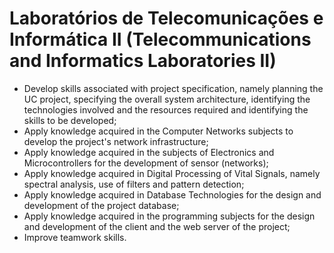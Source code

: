 # Laboratórios de Telecomunicações e Informática II (Telecommunications and Informatics Laboratories II)

* Develop skills associated with project specification, namely planning the UC project, specifying the overall system architecture, identifying the technologies involved and the resources required and identifying the skills to be developed; 
* Apply knowledge acquired in the Computer Networks subjects to develop the project's network infrastructure; 
* Apply knowledge acquired in the subjects of Electronics and Microcontrollers for the development of sensor (networks); 
* Apply knowledge acquired in Digital Processing of Vital Signals, namely spectral analysis, use of filters and pattern detection; 
* Apply knowledge acquired in Database Technologies for the design and development of the project database; 
* Apply knowledge acquired in the programming subjects for the design and development of the client and the web server of the project; 
* Improve teamwork skills.
